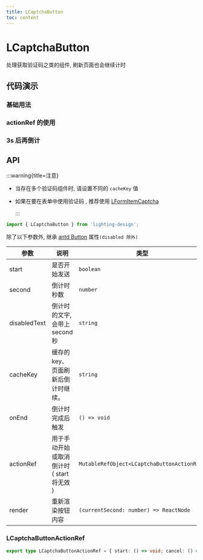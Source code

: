 ```yaml
---
title: LCaptchaButton
toc: content
---
```


# LCaptchaButton

处理获取验证码之类的组件, 刷新页面也会继续计时

## 代码演示

### 基础用法

<code src='./demos/Demo1.tsx'></code>

### actionRef 的使用

<code src='./demos/Demo3.tsx'></code>

### 3s 后再倒计

<code src='./demos/Demo2.tsx'></code>

<!-- <code src='./demos/Demo10.tsx'></code> -->

## API

:::warning{title=注意}

- 当存在多个验证码组件时, 请设置不同的 `cacheKey` 值

- 如果在要在表单中使用验证码 , 推荐使用 [LFormItemCaptcha](/components/form-item-captcha)

  :::

```ts
import { LCaptchaButton } from 'lighting-design';
```

除了以下参数外, 继承 [antd Button](https://ant.design/components/button-cn/) 属性`(disabled 除外)`

| 参数         | 说明                                      | 类型                                        | 默认值                |
| ------------ | ----------------------------------------- | ------------------------------------------- | --------------------- |
| start        | 是否开始发送                              | `boolean`                                   | `true`                |
| second       | 倒计时秒数                                | `number`                                    | `60 `                 |
| disabledText | 倒计时的文字, 会带上 second 秒            | `string`                                    | `'重发'`              |
| cacheKey     | 缓存的 key、页面刷新后倒计时继续。        | `string`                                    | `'__CaptchaButton__'` |
| onEnd        | 倒计时完成后触发                          | `() => void`                                | `- `                  |
| actionRef    | 用于手动开始或取消倒计时 ( start 将无效 ) | `MutableRefObject<LCaptchaButtonActionRef>` | `- `                  |
| render       | 重新渲染按钮内容                          | `(currentSecond: number) => ReactNode`      | `- `                  |

### LCaptchaButtonActionRef

```ts
export type LCaptchaButtonActionRef = { start: () => void; cancel: () => void } | undefined;
```
